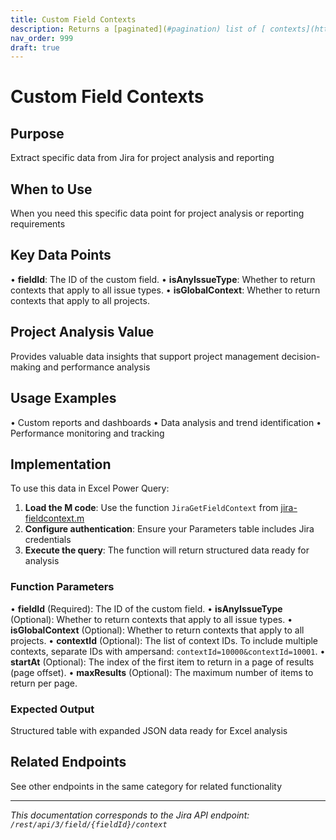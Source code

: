 ```yaml
---
title: Custom Field Contexts
description: Returns a [paginated](#pagination) list of [ contexts](https://confluence.atlassian.com/adminjiracloud/what-are-custom-field-contexts-991923859.html) ...
nav_order: 999
draft: true
---
```


# Custom Field Contexts

## Purpose
Extract specific data from Jira for project analysis and reporting

## When to Use
When you need this specific data point for project analysis or reporting requirements

## Key Data Points
• **fieldId**: The ID of the custom field.
• **isAnyIssueType**: Whether to return contexts that apply to all issue types.
• **isGlobalContext**: Whether to return contexts that apply to all projects.

## Project Analysis Value
Provides valuable data insights that support project management decision-making and performance analysis

## Usage Examples
• Custom reports and dashboards
• Data analysis and trend identification
• Performance monitoring and tracking

## Implementation
To use this data in Excel Power Query:

1. **Load the M code**: Use the function `JiraGetFieldContext` from [jira-fieldcontext.m](../assets/jira-fieldcontext.m)
2. **Configure authentication**: Ensure your Parameters table includes Jira credentials
3. **Execute the query**: The function will return structured data ready for analysis

### Function Parameters
• **fieldId** (Required): The ID of the custom field.
• **isAnyIssueType** (Optional): Whether to return contexts that apply to all issue types.
• **isGlobalContext** (Optional): Whether to return contexts that apply to all projects.
• **contextId** (Optional): The list of context IDs. To include multiple contexts, separate IDs with ampersand: `contextId=10000&contextId=10001`.
• **startAt** (Optional): The index of the first item to return in a page of results (page offset).
• **maxResults** (Optional): The maximum number of items to return per page.

### Expected Output
Structured table with expanded JSON data ready for Excel analysis

## Related Endpoints
See other endpoints in the same category for related functionality

---
*This documentation corresponds to the Jira API endpoint: `/rest/api/3/field/{fieldId}/context`*
